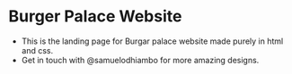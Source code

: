 # Burger Palace Website
- This is the landing page for Burgar palace website made purely in html and css.
- Get in touch with @samuelodhiambo for more amazing designs.
